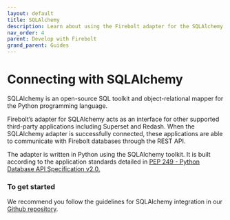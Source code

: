 ```yaml
---
layout: default
title: SQLAlchemy
description: Learn about using the Firebolt adapter for the SQLAlchemy Python SQL toolkit.
nav_order: 4
parent: Develop with Firebolt
grand_parent: Guides
---
```


# Connecting with SQLAlchemy

SQLAlchemy is an open-source SQL toolkit and object-relational mapper for the Python programming language.

Firebolt’s adapter for SQLAlchemy acts as an interface for other supported third-party applications including Superset and Redash. When the SQLAlchemy adapter is successfully connected, these applications are able to communicate with Firebolt databases through the REST API.

The adapter is written in Python using the SQLAlchemy toolkit. It is built according to the application standards detailed in [PEP 249 - Python Database API Specification v2.0.](https://www.python.org/dev/peps/pep-0249/)

### To get started

We recommend you follow the guidelines for SQLAlchemy integration in our [Github repository](https://github.com/firebolt-db/firebolt-sqlalchemy).
